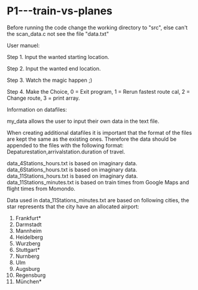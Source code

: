 # P1---train-vs-planes


Before running the code change the working directory to "src", else can't the scan_data.c not see the file "data.txt"

User manuel: 

Step 1. Input the wanted starting location.

Step 2. Input the wanted end location.

Step 3. Watch the magic happen ;)

Step 4. Make the Choice, 
0 = Exit program, 
1 = Rerun fastest route cal, 
2 = Change route, 
3 = print array. 

Information on datafiles:

my_data allows the user to input their own data in the text file. 

When creating additional datafiles it is important that the format of the files are kept the same as the existing ones. Therefore the data should be appended to the files with the following format: 
Depaturestation,arrivalstation.duration of travel.

data_4Stations_hours.txt is based on imaginary data. <br />
data_6Stations_hours.txt is based on imaginary data. <br />
data_11Stations_hours.txt is based on imaginary data. <br />
data_11Stations_minutes.txt is based on train times from Google Maps and flight times from Momondo.<br />

Data used in data_11Stations_minutes.txt are based on following cities,
the star represents that the city have an allocated airport:
1. Frankfurt*
2. Darmstadt
3. Mannheim
4. Heidelberg
5. Wurzberg
6. Stuttgart*
7. Nurnberg
8. Ulm
9. Augsburg
10. Regensburg
11. München*